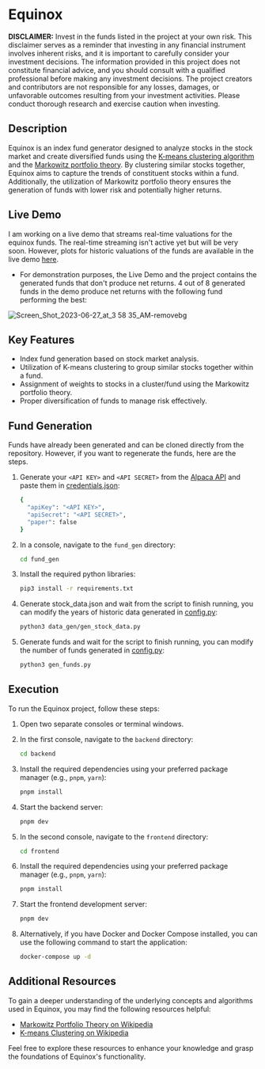 # Equinox

**DISCLAIMER:** 
Invest in the funds listed in the project at your own risk. This disclaimer serves as a reminder that investing in any financial instrument involves inherent risks, and it is important to carefully consider your investment decisions. The information provided in this project does not constitute financial advice, and you should consult with a qualified professional before making any investment decisions. The project creators and contributors are not responsible for any losses, damages, or unfavorable outcomes resulting from your investment activities. Please conduct thorough research and exercise caution when investing.

## Description

Equinox is an index fund generator designed to analyze stocks in the stock market and create diversified funds using the [K-means clustering algorithm](https://en.wikipedia.org/wiki/K-means_clustering) and the [Markowitz portfolio theory](https://en.wikipedia.org/wiki/Modern_portfolio_theory). By clustering similar stocks together, Equinox aims to capture the trends of constituent stocks within a fund. Additionally, the utilization of Markowitz portfolio theory ensures the generation of funds with lower risk and potentially higher returns.

## Live Demo

I am working on a live demo that streams real-time valuations for the equinox funds. The real-time streaming isn't active yet but will be very soon. However, plots for historic valuations of the funds are available in the live demo [here](https://laytoder.github.io/equinox/). 

- For demonstration purposes, the Live Demo and the project contains the generated funds that don't produce net returns. 4 out of 8 generated funds in the demo produce net returns with the following fund performing the best:

![Screen_Shot_2023-06-27_at_3 58 35_AM-removebg](https://github.com/Laytoder/equinox/assets/49199047/d44cd26b-3f36-431d-9cfa-8be8e0fa35d0)

## Key Features

- Index fund generation based on stock market analysis.
- Utilization of K-means clustering to group similar stocks together within a fund.
- Assignment of weights to stocks in a cluster/fund using the Markowitz portfolio theory.
- Proper diversification of funds to manage risk effectively.

## Fund Generation

Funds have already been generated and can be cloned directly from the repository. However, if you want to regenerate the funds, here are the steps.

1. Generate your `<API KEY>` and `<API SECRET>` from the [Alpaca API](https://alpaca.markets/) and paste them in [credentials.json](/common/credentials.json):

   ```bash
   {
     "apiKey": "<API KEY>",
     "apiSecret": "<API SECRET>",
     "paper": false
   }

3. In a console, navigate to the `fund_gen` directory:

   ```bash
   cd fund_gen

4. Install the required python libraries:

   ```bash
   pip3 install -r requirements.txt

5. Generate stock_data.json and wait from the script to finish running, you can modify the years of historic data generated in [config.py](/fund_gen/config.py):

   ```bash
   python3 data_gen/gen_stock_data.py

5. Generate funds and wait for the script to finish running, you can modify the number of funds generated in [config.py](/fund_gen/config.py):

   ```bash
   python3 gen_funds.py

## Execution

To run the Equinox project, follow these steps:

1. Open two separate consoles or terminal windows.
2. In the first console, navigate to the `backend` directory:

   ```bash
   cd backend

3. Install the required dependencies using your preferred package manager (e.g., `pnpm`, `yarn`):

   ```bash
   pnpm install

4. Start the backend server:

   ```bash
   pnpm dev

5. In the second console, navigate to the `frontend` directory:

   ```bash
   cd frontend

6. Install the required dependencies using your preferred package manager (e.g., `pnpm`, `yarn`):

   ```bash
   pnpm install

7. Start the frontend development server:

   ```bash
   pnpm dev

8. Alternatively, if you have Docker and Docker Compose installed, you can use the following command to start the application:

   ```bash
   docker-compose up -d

## Additional Resources

To gain a deeper understanding of the underlying concepts and algorithms used in Equinox, you may find the following resources helpful:

- [Markowitz Portfolio Theory on Wikipedia](https://en.wikipedia.org/wiki/Modern_portfolio_theory)
- [K-means Clustering on Wikipedia](https://en.wikipedia.org/wiki/K-means_clustering)

Feel free to explore these resources to enhance your knowledge and grasp the foundations of Equinox's functionality.

